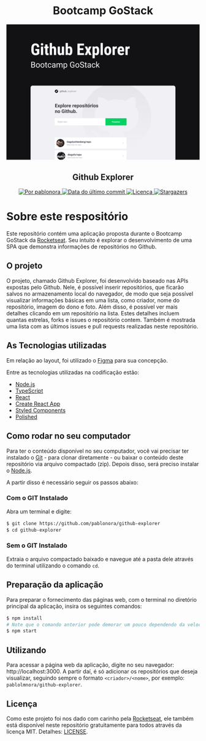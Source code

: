 <h1 align="center">
  Bootcamp GoStack
</h1>

<p align="center">
  <img alt="Imagem demonstrativa" title="Ecoleta" src="github-explorer.png" width="600px" />
</p>

<h2 align="center">Github Explorer</h2>

<p align="center">
  <a href="https://www.linkedin.com/in/pablonora/">
    <img alt="Por pablonora" src="https://img.shields.io/badge/Feito%20por-Pablo%20Nora-blue">
  </a>

  <a href="https://github.com/pablonora/nlw-01/commits/master">
    <img alt="Data do último commit" src="https://img.shields.io/github/last-commit/pablonora/github-explorer">
  </a>

  <a href="https://github.com/pablonora/nlw-01/blob/master/LICENSE">
    <img alt="Licença" src="https://img.shields.io/badge/license-MIT-brightgreen">
  </a>

  <a href="https://github.com/pablonora/github-explorer/stargazers">
    <img alt="Stargazers" src="https://img.shields.io/github/stars/pablonora/github-explorer?style=social">
  </a>
</p>

# Sobre este respositório

Este repositório contém uma aplicação proposta durante o Bootcamp GoStack da [Rocketseat](https://rocketseat.com.br/). Seu intuito é explorar o desenvolvimento de uma SPA que demonstra informações de repositórios no Github.

## O projeto

O projeto, chamado Github Explorer, foi desenvolvido baseado nas APIs expostas pelo Github. Nele, é possível inserir repositórios, que ficarão salvos no armazenamento local do navegador, de modo que seja possível visualizar informações básicas em uma lista, como criador, nome do repositório, imagem do dono e foto. Além disso, é possível ver mais detalhes clicando em um repositório na lista. Estes detalhes incluem quantas estrelas, forks e issues o repositório contem. Também é mostrada uma lista com as últimos issues e pull requests realizadas neste repositório.

## As Tecnologias utilizadas

Em relação ao layout, foi utilizado o [Figma](https://www.figma.com/file/1SxgOMojOB2zYT0Mdk28lB/) para sua concepção.

Entre as tecnologias utilizadas na codificação estão:

- [Node.js][nodejs]
- [TypeScript][typescript]
- [React][react-js]
- [Create React App][create-react-app]
- [Styled Components][styled-components]
- [Polished][polished]

## Como rodar no seu computador

Para ter o conteúdo disponível no seu computador, você vai precisar ter instalado o [Git](https://git-scm.com) - para clonar diretamente - ou baixar o conteúdo deste repositório via arquivo compactado (zip). Depois disso, será preciso instalar o [Node.js][nodejs].

A partir disso é necessário seguir os passos abaixo:

### Com o GIT Instalado

Abra um terminal e digite:

```bash
$ git clone https://github.com/pablonora/github-explorer
$ cd github-explorer
```

### Sem o GIT Instalado

Extraia o arquivo compactado baixado e navegue até a pasta dele através do terminal utilizando o comando `cd`.

## Preparação da aplicação

Para preparar o fornecimento das páginas web, com o terminal no diretório principal da aplicação, insira os seguintes comandos:

```bash
$ npm install
# Note que o comando anterior pode demorar um pouco dependendo da velocidade da sua conexão com à internet
$ npm start
```

## Utilizando

Para acessar a página web da aplicação, digite no seu navegador: http://localhost:3000. A partir daí, é só adicionar os repositórios que deseja visualizar, seguindo sempre o formato `<criador>/<nome>`, por exemplo: `pablolmnora/github-explorer`.

## Licença

Como este projeto foi nos dado com carinho pela [Rocketseat](https://rocketseat.com.br/), ele também está disponível neste repositório gratuitamente para todos através da licença MIT. Detalhes: [LICENSE](https://github.com/pablonora/github-explorer/blob/master/LICENSE).


[nodejs]: https://nodejs.org/
[typescript]: https://www.typescriptlang.org/
[react-js]: https://reactjs.org
[create-react-app]: https://create-react-app.dev/
[styled-components]: https://styled-components.com/
[polished]: https://polished.js.org/
